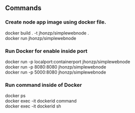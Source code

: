 ## Commands
### Create node app image using docker file.
docker build . -t jhonzp/simplewebnode .  <br />
docker run jhonzp/simplewebnode
### Run Docker for enable inside port
docker run -p localport:containerport jhonzp/simplewebnode <br />
docker run -p 8080:8080 jhonzp/simplewebnode <br />
docker run -p 5000:8080 jhonzp/simplewebnode
### Run command inside of Docker
docker ps <br />
docker exec -it dockerid command <br />
docker exec -it dockerid sh